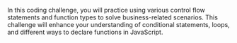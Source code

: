 In this coding challenge, you will practice using various control flow statements and function types to solve business-related scenarios. This challenge will enhance your understanding of conditional statements, loops, and different ways to declare functions in JavaScript.
